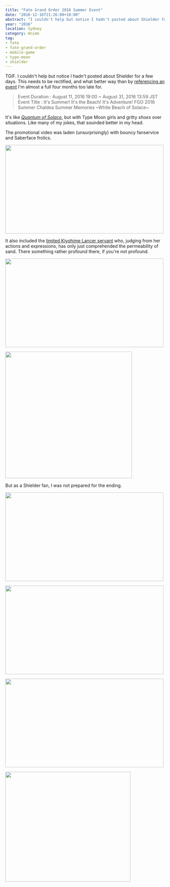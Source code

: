 ```yaml
---
title: "Fate Grand Order 2016 Summer Event"
date: "2016-12-16T21:26:00+10:00"
abstract: "I couldn't help but notice I hadn't posted about Shielder for a few days"
year: "2016"
location: Sydney
category: Anime
tag:
- fate
- fate-grand-order
- mobile-game
- type-moon
- shielder
---
```

TGIF. I couldn't help but notice I hadn't posted about Shielder for a few days. This needs to be rectified, and what better way than by [referencing an event] I'm almost a full four months too late for.

> Event Duration : August 11, 2016 19:00 ~ August 31, 2016 13:59 JST  
> Event Title : It's Summer! It's the Beach! It's Adventure! FGO 2016  
> Summer Chaldea Summer Memories ~White Beach of Solace~

It's like *[Quantum of Solace]*, but with Type Moon girls and gritty *shoes* over situations. Like many of my jokes, that sounded better in my head.

The promotional video was laden (unsurprisingly) with bouncy fanservice and Saberface frolics.

<p><img src="https://rubenerd.com/files/2016/fgo-summer04.jpg" alt="" style="width:500px; height:280px;" srcset="https://rubenerd.com/files/2016/fgo-summer04.jpg 1x, https://rubenerd.com/files/2016/fgo-summer04@2x.jpg 2x" /></p>

It also included the [limited Kiyohime Lancer servant] who, judging from her actions and expressions, has only just comprehended the permeability of sand. There something rather profound there, if you're not profound.

<p><img src="https://rubenerd.com/files/2016/fgo-summer01.jpg" alt="" style="width:500px; height:280px;" srcset="https://rubenerd.com/files/2016/fgo-summer01.jpg 1x, https://rubenerd.com/files/2016/fgo-summer01@2x.jpg 2x" /></p>

<p><img src="https://rubenerd.com/files/2016/servant_details_07_xc92z@2x.png" alt="" style="width:400px; height:400px;" /></p>

But as a Shielder fan, I was not prepared for the ending. 

<p><img src="https://rubenerd.com/files/2016/fgo-summer03.jpg" alt="" style="width:500px; height:280px;" srcset="https://rubenerd.com/files/2016/fgo-summer03.jpg 1x, https://rubenerd.com/files/2016/fgo-summer03@2x.jpg 2x" /></p>

<p><img src="https://rubenerd.com/files/2016/fgo-summer05.jpg" alt="" style="width:500px; height:280px;" srcset="https://rubenerd.com/files/2016/fgo-summer05.jpg 1x, https://rubenerd.com/files/2016/fgo-summer05@2x.jpg 2x" /></p>

<p><img src="https://rubenerd.com/files/2016/fgo-summer02.jpg" alt="" style="width:500px; height:280px;" srcset="https://rubenerd.com/files/2016/fgo-summer02.jpg 1x, https://rubenerd.com/files/2016/fgo-summer02@2x.jpg 2x" /></p>

<p><img src="https://rubenerd.com/files/2016/defigard5000.jpg" alt="" style="width:396px; height:347px;" srcset="https://rubenerd.com/files/2016/defigard5000.jpg 1x, https://rubenerd.com/files/2016/defigard5000@2x.jpg 2x" /></p>

[referencing an event]: http://fategrandorder.wikia.com/wiki/FGO_2016_Summer_Event
[Quantum of Solace]: https://rubenerd.com/should-daniel-craig-be-bond/
[limited Kiyohime Lancer servant]: http://fategrandorder.wikia.com/wiki/Kiyohime_(Lancer)

